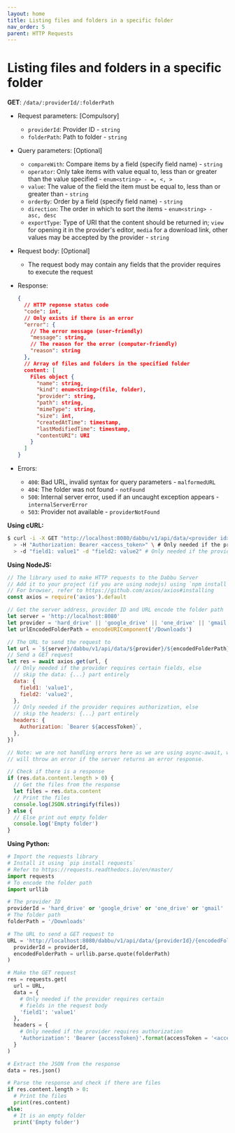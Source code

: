 ```yaml
---
layout: home
title: Listing files and folders in a specific folder
nav_order: 5
parent: HTTP Requests
---
```


# Listing files and folders in a specific folder

**GET**: `/data/:providerId/:folderPath`

- Request parameters: [Compulsory]
  - `providerId`: Provider ID - `string`
  - `folderPath`: Path to folder - `string`

- Query parameters: [Optional]
  - `compareWith`: Compare items by a field (specify field name) - `string`
  - `operator`: Only take items with value equal to, less than or greater than the value specified - `enum<string> - =, <, >`
  - `value`: The value of the field the item must be equal to, less than or greater than - `string`
  - `orderBy`: Order by a field (specify field name) - `string`
  - `direction`: The order in which to sort the items - `enum<string> - asc, desc`
  - `exportType`: Type of URI that the content should be returned in; `view` for opening it in the provider's editor, `media` for a download link, other values may be accepted by the provider - `string`

- Request body: [Optional]
  - The request body may contain any fields that the provider requires to execute the request

- Response:

  ```json
  {
    // HTTP reponse status code
    "code": int,
    // Only exists if there is an error
    "error": {
      // The error message (user-friendly)
      "message": string,
      // The reason for the error (computer-friendly)
      "reason": string
    },
    // Array of files and folders in the specified folder
    content: [
      Files object {
        "name": string,
        "kind": enum<string>(file, folder),
        "provider": string,
        "path": string,
        "mimeType": string,
        "size": int,
        "createdAtTime": timestamp,
        "lastModifiedTime": timestamp,
        "contentURI": URI
      }
    ]
  }
  ```

- Errors:
  - `400`: Bad URL, invalid syntax for query parameters - `malformedURL`
  - `404`: The folder was not found - `notFound`
  - `500`: Internal server error, used if an uncaught exception appears - `internalServerError`
  - `503`: Provider not available - `providerNotFound`

**Using cURL:**

```bash
$ curl -i -X GET "http://localhost:8080/dabbu/v1/api/data/<provider id>/<folder path>/?exportType=view" \
  > -H "Authorization: Bearer <access_token>" \ # Only needed if the provider requires authorization
  > -d "field1: value1" -d "field2: value2" # Only needed if the provider requires certain fields
```

**Using NodeJS:**

```js
// The library used to make HTTP requests to the Dabbu Server
// Add it to your project (if you are using nodejs) using `npm install axios`
// For browser, refer to https://github.com/axios/axios#installing
const axios = require('axios').default

// Get the server address, provider ID and URL encode the folder path
let server = 'http://localhost:8080'
let provider = 'hard_drive' || 'google_drive' || 'one_drive' || 'gmail'
let urlEncodedFolderPath = encodeURIComponent('/Downloads')

// The URL to send the request to
let url = `${server}/dabbu/v1/api/data/${provider}/${encodedFolderPath}?exportType=view`
// Send a GET request
let res = await axios.get(url, {
  // Only needed if the provider requires certain fields, else
  // skip the data: {...} part entirely
  data: {
    field1: 'value1',
    field2: 'value2',
  },
  // Only needed if the provider requires authorization, else
  // skip the headers: {...} part entirely
  headers: {
    Authorization: `Bearer ${accessToken}`,
  },
})

// Note: we are not handling errors here as we are using async-await, which
// will throw an error if the server returns an error response.

// Check if there is a response
if (res.data.content.length > 0) {
  // Get the files from the response
  let files = res.data.content
  // Print the files
  console.log(JSON.stringify(files))
} else {
  // Else print out empty folder
  console.log('Empty folder')
}
```

**Using Python:**

```py
# Import the requests library
# Install it using `pip install requests`
# Refer to https://requests.readthedocs.io/en/master/
import requests
# To encode the folder path
import urllib

# The provider ID
providerId = 'hard_drive' or 'google_drive' or 'one_drive' or 'gmail'
# The folder path
folderPath = '/Downloads'

# The URL to send a GET request to
URL = 'http://localhost:8080/dabbu/v1/api/data/{providerId}/{encodedFolderPath}?exportType=view'.format(
  providerId = providerId,
  encodedFolderPath = urllib.parse.quote(folderPath)
)

# Make the GET request
res = requests.get(
  url = URL,
  data = {
    # Only needed if the provider requires certain
    # fields in the request body
    'field1': 'value1'
  },
  headers = {
    # Only needed if the provider requires authorization
    'Authorization': 'Bearer {accessToken}'.format(accessToken = '<access_token>')
  }
)

# Extract the JSON from the response
data = res.json()

# Parse the response and check if there are files
if res.content.length > 0:
  # Print the files
  print(res.content)
else:
  # It is an empty folder
  print('Empty folder')
```
